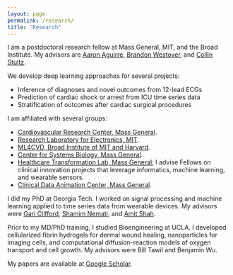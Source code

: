 ```yaml
---
layout: page
permalink: /research/
title: "Research"
---
```


I am a postdoctoral research fellow at Mass General, MIT, and the Broad Institute. My advisors are [Aaron Aguirre](https://connects.catalyst.harvard.edu/Profiles/display/Person/10465), [Brandon Westover](http://cdac.mgh.harvard.edu), and [Collin Stultz](http://www.rle.mit.edu/cb/).

We develop deep learning approaches for several projects:
* Inference of diagnoses and novel outcomes from 12-lead ECGs
* Prediction of cardiac shock or arrest from ICU time series data
* Stratification of outcomes after cardiac surgical procedures

I am affiliated with several groups:
* [Cardiovascular Research Center, Mass General](http://cvrc.massgeneral.org).  
* [Research Laboratory for Electronics, MIT](https://www.rle.mit.edu).  
* [ML4CVD, Broad Institute of MIT and Harvard](https://www.broadinstitute.org/data-sciences-platform).  
* [Center for Systems Biology, Mass General](http://csb.mgh.harvard.edu).   
* [Healthcare Transformation Lab, Mass General](http://healthcaretransformation.org); I advise Fellows on clinical innovation projects that leverage informatics, machine learning, and wearable sensors. 
* [Clinical Data Animation Center, Mass General](http://cdac.mgh.harvard.edu).  

I did my PhD at Georgia Tech. I worked on signal processing and machine learning applied to time series data from wearable devices. My advisors were [Gari Clifford](http://gdclifford.info/people/gari), [Shamim Nemati](http://nematilab.info/people/shamim/index.html), and [Amit Shah](https://www.sph.emory.edu/faculty/profile/#AJSHAH3).

Prior to my MD/PhD training, I studied Bioengineering at UCLA. I developed cellularized fibrin hydrogels for dermal wound healing, nanoparticles for imaging cells, and computational diffusion-reaction models of oxygen transport and cell growth. My advisors were Bill Tawil and Benjamin Wu.

My papers are available at [Google Scholar](https://scholar.google.com/citations?hl=en&user=APy8nq4AAAAJ&view_op=list_works&sortby=pubdate).
